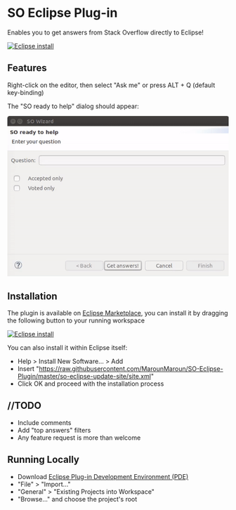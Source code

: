 # SO Eclipse Plug-in

Enables you to get answers from Stack Overflow directly to Eclipse!

[![Eclipse install](https://marketplace.eclipse.org/sites/all/modules/custom/marketplace/images/installbutton.png)](http://marketplace.eclipse.org/marketplace-client-intro?mpc_install=2563246)


## Features

Right-click on the editor, then select "Ask me" or press ALT + Q (default key-binding)

The "SO ready to help" dialog should appear:

![SO ready to help](/images/example.gif)

## Installation

The plugin is available on [Eclipse Marketplace](https://marketplace.eclipse.org/content/so-eclipse-plugin), you can install it by dragging the following button to your running workspace

[![Eclipse install](https://marketplace.eclipse.org/sites/all/modules/custom/marketplace/images/installbutton.png)](http://marketplace.eclipse.org/marketplace-client-intro?mpc_install=2563246)

You can also install it within Eclipse itself:

* Help > Install New Software... > Add
* Insert "https://raw.githubusercontent.com/MarounMaroun/SO-Eclipse-Plugin/master/so-eclipse-update-site/site.xml"
* Click OK and proceed with the installation process

## //TODO

* Include comments
* Add "top answers" filters
* Any feature request is more than welcome

## Running Locally

* Download [Eclipse Plug-in Development Environment (PDE)](http://www.eclipse.org/pde/)
* "File" > "Import..."
* "General" > "Existing Projects into Workspace"
* "Browse..." and choose the project's root
